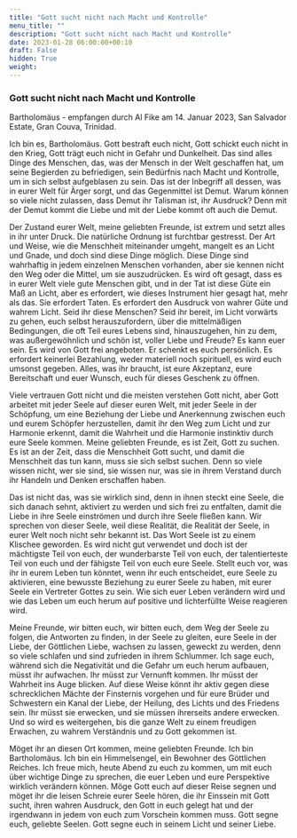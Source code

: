```yaml
---
title: "Gott sucht nicht nach Macht und Kontrolle"
menu_title: ""
description: "Gott sucht nicht nach Macht und Kontrolle"
date: 2023-01-28 06:00:00+00:10
draft: False
hidden: True
weight:
---
```

### Gott sucht nicht nach Macht und Kontrolle

Bartholomäus - empfangen durch Al Fike am 14. Januar 2023, San Salvador Estate, Gran Couva, Trinidad.

Ich bin es, Bartholomäus. Gott bestraft euch nicht, Gott schickt euch nicht in den Krieg, Gott trägt euch nicht in Gefahr und Dunkelheit. Das sind alles Dinge des Menschen, das, was der Mensch in der Welt geschaffen hat, um seine Begierden zu befriedigen, sein Bedürfnis nach Macht und Kontrolle, um in sich selbst aufgeblasen zu sein. Das ist der Inbegriff all dessen, was in eurer Welt für Ärger sorgt, und das Gegenmittel ist Demut. Warum können so viele nicht zulassen, dass Demut ihr Talisman ist, ihr Ausdruck? Denn mit der Demut kommt die Liebe und mit der Liebe kommt oft auch die Demut.

Der Zustand eurer Welt, meine geliebten Freunde, ist extrem und setzt alles in ihr unter Druck. Die natürliche Ordnung ist furchtbar gestresst. Der Art und Weise, wie die Menschheit miteinander umgeht, mangelt es an Licht und Gnade, und doch sind diese Dinge möglich. Diese Dinge sind wahrhaftig in jedem einzelnen Menschen vorhanden, aber sie kennen nicht den Weg oder die Mittel, um sie auszudrücken. Es wird oft gesagt, dass es in eurer Welt viele gute Menschen gibt, und in der Tat ist diese Güte ein Maß an Licht, aber es erfordert, wie dieses Instrument hier gesagt hat, mehr als das. Sie erfordert Taten. Es erfordert den Ausdruck von wahrer Güte und wahrem Licht. Seid ihr diese Menschen? Seid ihr bereit, im Licht vorwärts zu gehen, euch selbst herauszufordern, über die mittelmäßigen Bedingungen, die oft Teil eures Lebens sind, hinauszugehen, hin zu dem, was außergewöhnlich und schön ist, voller Liebe und Freude? Es kann euer sein. Es wird von Gott frei angeboten. Er schenkt es euch persönlich. Es erfordert keinerlei Bezahlung, weder materiell noch spirituell, es wird euch umsonst gegeben. Alles, was ihr braucht, ist eure Akzeptanz, eure Bereitschaft und euer Wunsch, euch für dieses Geschenk zu öffnen.

Viele vertrauen Gott nicht und die meisten verstehen Gott nicht, aber Gott arbeitet mit jeder Seele auf dieser euren Welt, mit jeder Seele in der Schöpfung, um eine Beziehung der Liebe und Anerkennung zwischen euch und eurem Schöpfer herzustellen, damit ihr den Weg zum Licht und zur Harmonie erkennt, damit die Wahrheit und die Harmonie instinktiv durch eure Seele kommen. Meine geliebten Freunde, es ist Zeit, Gott zu suchen. Es ist an der Zeit, dass die Menschheit Gott sucht, und damit die Menschheit das tun kann, muss sie sich selbst suchen. Denn so viele wissen nicht, wer sie sind, sie wissen nur, was sie in ihrem Verstand durch ihr Handeln und Denken erschaffen haben.

Das ist nicht das, was sie wirklich sind, denn in ihnen steckt eine Seele, die sich danach sehnt, aktiviert zu werden und sich frei zu entfalten, damit die Liebe in ihre Seele einströmen und durch ihre Seele fließen kann. Wir sprechen von dieser Seele, weil diese Realität, die Realität der Seele, in eurer Welt noch nicht sehr bekannt ist. Das Wort Seele ist zu einem Klischee geworden. Es wird nicht gut verwendet und doch ist der mächtigste Teil von euch, der wunderbarste Teil von euch, der talentierteste Teil von euch und der fähigste Teil von euch eure Seele. Stellt euch vor, was ihr in eurem Leben tun könntet, wenn ihr euch entscheidet, eure Seele zu aktivieren, eine bewusste Beziehung zu eurer Seele zu haben, mit eurer Seele ein Vertreter Gottes zu sein. Wie sich euer Leben verändern wird und wie das Leben um euch herum auf positive und lichterfüllte Weise reagieren wird.

Meine Freunde, wir bitten euch, wir bitten euch, dem Weg der Seele zu folgen, die Antworten zu finden, in der Seele zu gleiten, eure Seele in der Liebe, der Göttlichen Liebe, wachsen zu lassen, geweckt zu werden, denn so viele schlafen und sind zufrieden in ihrem Schlummer. Ich sage euch, während sich die Negativität und die Gefahr um euch herum aufbauen, müsst ihr aufwachen. Ihr müsst zur Vernunft kommen. Ihr müsst der Wahrheit ins Auge blicken. Auf diese Weise könnt ihr aktiv gegen diese schrecklichen Mächte der Finsternis vorgehen und für eure Brüder und Schwestern ein Kanal der Liebe, der Heilung, des Lichts und des Friedens sein. Ihr müsst sie erwecken, und sie müssen ihrerseits andere erwecken. Und so wird es weitergehen, bis die ganze Welt zu einem freudigen Erwachen, zu wahrem Verständnis und zu Gott gekommen ist.

Möget ihr an diesen Ort kommen, meine geliebten Freunde. Ich bin Bartholomäus. Ich bin ein Himmelsengel, ein Bewohner des Göttlichen Reiches. Ich freue mich, heute Abend zu euch zu kommen, um mit euch über wichtige Dinge zu sprechen, die euer Leben und eure Perspektive wirklich verändern können. Möge Gott euch auf dieser Reise segnen und möget ihr die leisen Schreie eurer Seele hören, die ihr Einssein mit Gott sucht, ihren wahren Ausdruck, den Gott in euch gelegt hat und der irgendwann in jedem von euch zum Vorschein kommen muss. Gott segne euch, geliebte Seelen. Gott segne euch in seinem Licht und seiner Liebe.
